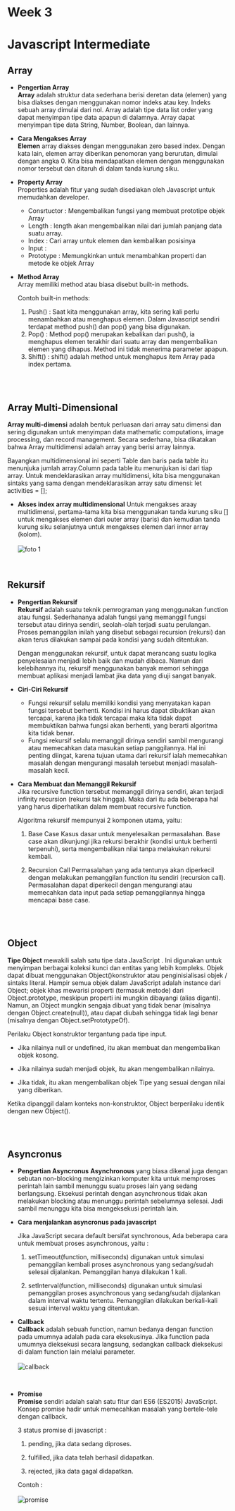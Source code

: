 # Week 3
# **Javascript Intermediate**

## **Array**
- **Pengertian Array** <br>
**Array** adalah struktur data sederhana berisi deretan data (elemen) yang bisa diakses dengan menggunakan nomor indeks atau key. Indeks sebuah array dimulai dari nol. Array adalah tipe data list order yang dapat menyimpan tipe data apapun di dalamnya. Array dapat menyimpan tipe data String, Number, Boolean, dan lainnya.

- **Cara Mengakses Array** <br>
**Elemen** array diakses dengan menggunakan zero based index. Dengan kata lain, elemen array diberikan penomoran yang berurutan, dimulai dengan angka 0. Kita bisa mendapatkan elemen dengan menggunakan nomor tersebut dan ditaruh di dalam tanda kurung siku.

- **Property Array** <br>
Properties adalah fitur yang sudah disediakan oleh Javascript untuk memudahkan developer.
    - Consrtuctor : Mengembalikan fungsi yang membuat prototipe objek Array
    - Length : length akan mengembalikan nilai dari jumlah panjang data suatu array.
    - Index : Cari array untuk elemen dan kembalikan posisinya
    - Input :
    - Prototype : Memungkinkan  untuk menambahkan properti dan metode ke objek Array

- **Method Array** <br>
Array memiliki method atau biasa disebut built-in methods.

    Contoh built-in methods:
    1.	Push() : Saat kita menggunakan array, kita sering kali perlu menambahkan atau menghapus elemen. Dalam Javascript sendiri terdapat method push() dan pop() yang bisa digunakan.
    2.	Pop() : Method pop() merupakan kebalikan dari push(), ia menghapus elemen terakhir dari suatu array dan mengembalikan elemen yang dihapus. Method ini tidak menerima parameter apapun.
    3.	Shift() : shift() adalah method untuk menghapus item Array pada index pertama.

<br><br>

## Array Multi-Dimensional
**Array multi-dimensi** adalah bentuk perluasan dari array satu dimensi dan sering digunakan untuk menyimpan data mathematic computations, image processing, dan record management. Secara sederhana, bisa dikatakan bahwa Array multidimensi adalah array yang berisi array lainnya.

Bayangkan multidimensional ini seperti Table dan baris pada table itu menunjuka jumlah array.Column pada table itu menunjukan isi dari tiap array.
Untuk mendeklarasikan array multidimensi, kita bisa menggunakan sintaks yang sama dengan mendeklarasikan array satu dimensi:
let activities = [];

- **Akses index array multidimensional**
Untuk mengakses araay multidimensi, pertama-tama kita bisa menggunakan tanda kurung siku [] untuk mengakses elemen dari outer array (baris) dan kemudian tanda kurung siku selanjutnya untuk mengakses elemen dari inner array (kolom). <br> <br>
![foto 1](Picture1.png "index array")

<br>

## **Rekursif**
- **Pengertian Rekursif** <br>
**Rekursif** adalah suatu teknik pemrograman yang menggunakan function atau fungsi. Sederhananya adalah fungsi yang memanggil fungsi tersebut atau dirinya sendiri, seolah-olah terjadi suatu perulangan. Proses pemanggilan inilah yang disebut sebagai recursion (rekursi) dan akan terus dilakukan sampai pada kondisi yang sudah ditentukan.

    Dengan menggunakan rekursif, untuk dapat merancang suatu logika penyelesaian menjadi lebih baik dan mudah dibaca. Namun dari kelebihannya itu, rekursif menggunakan banyak memori sehingga membuat aplikasi menjadi lambat jika data yang diuji sangat banyak.

- **Ciri-Ciri Rekursif** <br>
    - Fungsi rekursif selalu memiliki kondisi yang menyatakan kapan fungsi tersebut berhenti. Kondisi ini harus dapat dibuktikan akan tercapai, karena jika tidak tercapai maka kita tidak dapat membuktikan bahwa fungsi akan berhenti, yang berarti algoritma kita tidak benar.
    - Fungsi rekursif selalu memanggil dirinya sendiri sambil mengurangi atau memecahkan data masukan setiap panggilannya. Hal ini penting diingat, karena tujuan utama dari rekursif ialah memecahkan masalah dengan mengurangi masalah tersebut menjadi masalah-masalah kecil.

- **Cara Membuat dan Memanggil Rekursif** <br>
Jika recursive function tersebut memanggil dirinya sendiri, akan terjadi infinity recursion (rekursi tak hingga). Maka dari itu ada beberapa hal yang harus diperhatikan dalam membuat recursive function.

    Algoritma rekursif mempunyai 2 komponen utama, yaitu:

    1. Base Case
    Kasus dasar untuk menyelesaikan permasalahan. Base case akan dikunjungi jika rekursi berakhir (kondisi untuk berhenti terpenuhi), serta mengembalikan nilai tanpa melakukan rekursi kembali.

    2. Recursion Call
    Permasalahan yang ada tentunya akan diperkecil dengan melakukan pemanggilan function itu sendiri (recursion call). Permasalahan dapat diperkecil dengan mengurangi atau memecahkan data input pada setiap pemanggilannya hingga mencapai base case.

<br> <br>

## **Object**
**Tipe Object** mewakili salah satu tipe data JavaScript . Ini digunakan untuk menyimpan berbagai koleksi kunci dan entitas yang lebih kompleks. Objek dapat dibuat menggunakan Object()konstruktor atau penginisialisasi objek / sintaks literal. Hampir semua objek dalam JavaScript adalah instance dari Object; objek khas mewarisi properti (termasuk metode) dari Object.prototype, meskipun properti ini mungkin dibayangi (alias diganti). Namun, an Object mungkin sengaja dibuat yang tidak benar (misalnya dengan Object.create(null)), atau dapat diubah sehingga tidak lagi benar (misalnya dengan Object.setPrototypeOf).

Perilaku Object konstruktor tergantung pada tipe input.

- Jika nilainya null or undefined, itu akan membuat dan mengembalikan objek kosong.

- Jika nilainya sudah menjadi objek, itu akan mengembalikan nilainya.

- Jika tidak, itu akan mengembalikan objek Tipe yang sesuai dengan nilai yang diberikan.

Ketika dipanggil dalam konteks non-konstruktor, Object berperilaku identik dengan new Object().

<br><br>

## **Asyncronus**
- **Pengertian Asyncronus**
**Asynchronous** yang biasa dikenal juga dengan sebutan non-blocking mengizinkan komputer kita untuk memproses perintah lain sambil menunggu suatu proses lain yang sedang berlangsung. Eksekusi perintah dengan asynchronous tidak akan melakukan blocking atau menunggu perintah sebelumnya selesai. Jadi sambil menunggu kita bisa mengeksekusi perintah lain.

- **Cara menjalankan asyncronus pada javascript**

    Jika JavaScript secara default bersifat synchronous, Ada beberapa cara untuk membuat proses asynchronous, yaitu :

    1.	setTimeout(function, milliseconds) digunakan untuk simulasi pemanggilan kembali proses asynchronous yang sedang/sudah selesai dijalankan. Pemanggilan hanya dilakukan 1 kali.

    2.	setInterval(function, milliseconds) digunakan untuk simulasi pemanggilan proses asynchronous yang sedang/sudah dijalankan dalam interval waktu tertentu. Pemanggilan dilakukan berkali-kali sesuai interval waktu yang ditentukan.

    
- **Callback** <br>
**Callback** adalah sebuah function, namun bedanya dengan function pada umumnya adalah pada cara eksekusinya. Jika function pada umumnya dieksekusi secara langsung, sedangkan callback dieksekusi di dalam function lain melalui parameter. <br> <br>
![callback](Picture2.png "foto callback")

<br>

- **Promise** <br>
**Promise** sendiri adalah salah satu fitur dari ES6 (ES2015) JavaScript. Konsep promise hadir untuk memecahkan masalah yang bertele-tele dengan callback.

    3 status promise di javascript :

    1.	pending, jika data sedang diproses.

    2.	fulfilled, jika data telah berhasil didapatkan.

    3.	rejected, jika data gagal didapatkan.

    Contoh : <br> <br>
    ![promise](Picture3.png "gambar promise")





